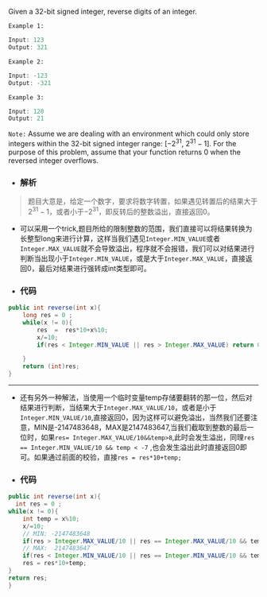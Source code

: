 Given a 32-bit signed integer, reverse digits of an integer.

`Example 1:`
```java
Input: 123
Output: 321
```
`Example 2:`
```java
Input: -123
Output: -321
```
`Example 3:`
```java
Input: 120
Output: 21
```
`Note:`
Assume we are dealing with an environment which could only store integers within the 32-bit signed integer range: [$-2^31$,  $2^31 − 1$]. For the purpose of this problem, assume that your function returns 0 when the reversed integer overflows.



- ### 解析
> 题目大意是，给定一个数字，要求将数字转置，如果遇见转置后的结果大于$2^31−1$，或者小于$-2^31$，即反转后的整数溢出，直接返回0。

- 可以采用一个trick,题目所给的限制整数的范围，我们直接可以将结果转换为长整型long来进行计算，这样当我们遇见`Integer.MIN_VALUE`或者`Integer.MAX_VALUE`就不会导致溢出，程序就不会报错，我们可以对结果进行判断当出现小于`Integer.MIN_VALUE`，或是大于`Integer.MAX_VALUE`，直接返回0，最后对结果进行强转成int类型即可。
- ### 代码
```java
public int reverse(int x){
    long res = 0 ;
    while(x != 0){
        res  =  res*10+x%10;
        x/=10;
        if(res < Integer.MIN_VALUE || res > Integer.MAX_VALUE) return 0;

    }
    return (int)res;
}
```

---
- 还有另外一种解法，当使用一个临时变量temp存储要翻转的那一位，然后对结果进行判断，当结果大于`Integer.MAX_VALUE/10`，或者是小于`Integer.MIN_VALUE/10`,直接返回0，因为这样可以避免溢出，当然我们还要注意，MIN是-2147483648，MAX是2147483647,当我们截取到整数的最后一位时，如果`res= Integer.MAX_VALUE/10&&temp>8`,此时会发生溢出，同理`res == Integer.MIN_VALUE/10 && temp < -7` ,也会发生溢出此时直接返回0即可。如果通过前面的校验，直接`res = res*10+temp;`
- ### 代码
```java
public int reverse(int x){
  int res = 0 ;
while(x != 0){
    int temp = x%10;
    x/=10;
    // MIN: -2147483648
    if(res > Integer.MAX_VALUE/10 || res == Integer.MAX_VALUE/10 && temp > 8 ) return 0;
    // MAX:  2147483647
    if(res < Integer.MIN_VALUE/10 || res == Integer.MIN_VALUE/10 && temp < -7 ) return 0;
    res = res*10+temp;
}
return res;
}
```
